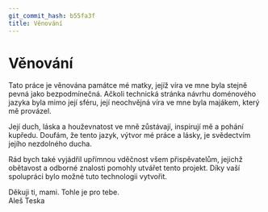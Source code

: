 ```yaml
---
git_commit_hash: b55fa3f
title: Věnování
---
```


# Věnování

Tato práce je věnována památce mé matky, jejíž víra ve mne byla stejně pevná jako bezpodmínečná.
Ačkoli technická stránka návrhu doménového jazyka byla mimo její sféru, její neochvějná víra ve mne byla majákem, který mě provázel.

Její duch, láska a houževnatost ve mně zůstávají, inspirují mě a pohání kupředu.
Doufám, že tento jazyk, výtvor mé práce a lásky, je svědectvím jejího nezdolného ducha.

Rád bych také vyjádřil upřímnou vděčnost všem přispěvatelům, jejichž obětavost a odborné znalosti pomohly utvářet tento projekt.
Díky vaší spolupráci bylo možné tuto technologii vytvořit.

Děkuji ti, mami.
Tohle je pro tebe.  
Aleš Teska
